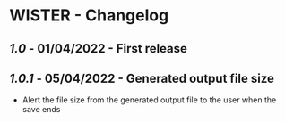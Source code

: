 # WISTER - Changelog

## *1.0* - 01/04/2022 - First release

## *1.0.1* - 05/04/2022 - Generated output file size
- Alert the file size from the generated output file to the user when the save ends
